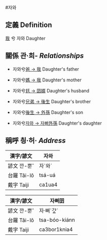 #자와
## 定義 Definition
[我](member1.md) 兮 자와 Daughter

## 關係 관·희- _Relationships_

- 자와兮[爸 → 我](member1.md) Daughter's father

- 자와兮[媽 → 我](member1.md) Daughter's mother

- 자와兮[尪 → 囝婿](member68.md) Daughter's husband

- 자와兮[兄弟 → 後生](member19.md) Daughter's brother

- 자와兮[後生 → 外孫](member55.md) Daughter's son

- 자와兮[자와 → 자뻐外孫](member56.md) Daughter's daughter



## 稱呼 칑·허· _Address_

漢字/諺文 | 자와
--- | ---
諺文 깐-뿐ˆ | 자ˊ와ˊ
台羅 Tâi-lô | tsá-uá
戴字 Taiji | ca1ua4


漢字/諺文 | 자뻐囝
--- | ---
諺文 깐-뿐ˆ | 자·뻐ˊ갸ᇫˊ
台羅 Tâi-lô | tsa-bóo-kiánn
戴字 Taiji | ca3bor1knia4



